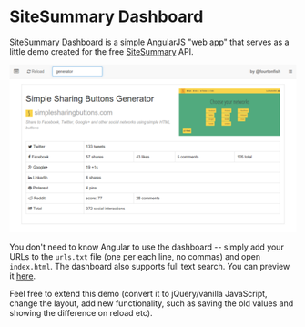 SiteSummary Dashboard
=====================

SiteSummary Dashboard is a simple AngularJS "web app" that serves as a little demo created for the free [SiteSummary](http://fourtonfish.com/sitesummary) API.

![Dashboard Example](https://raw.githubusercontent.com/fourtonfish/SiteSummary-Dashboard/master/preview.png "Dashboard Example")

You don't need to know Angular to use the dashboard -- simply add your URLs to the `urls.txt` file (one per each line, no commas) and open `index.html`. The dashboard also supports full text search. You can preview it [here](http://fourtonfish.com/sitesummary-dashboard/demo/).

Feel free to extend this demo (convert it to jQuery/vanilla JavaScript, change the layout, add new functionality, such as saving the old values and showing the difference on reload etc).